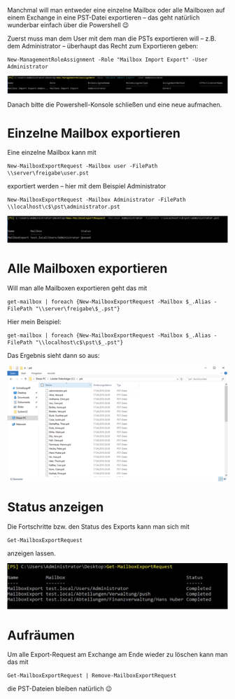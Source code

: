 Manchmal will man entweder eine einzelne Mailbox oder alle Mailboxen auf einem Exchange in eine PST-Datei exportieren – das geht natürlich wunderbar einfach über die Powershell 😉

Zuerst muss man dem User mit dem man die PSTs exportieren will – z.B. dem Administrator – überhaupt das Recht zum Exportieren geben:

```console
New-ManagementRoleAssignment -Role "Mailbox Import Export" -User Administrator
```

![](https://github.com/friedlandreas/Guides/blob/4486d16d16fcbb834b798409451527f82200847c/images/export-mailbox-1.png)

Danach bitte die Powershell-Konsole schließen und eine neue aufmachen.

# Einzelne Mailbox exportieren

Eine einzelne Mailbox kann mit

```console
New-MailboxExportRequest -Mailbox user -FilePath \\server\freigabe\user.pst
```

exportiert werden – hier mit dem Beispiel Administrator

```console
New-MailboxExportRequest -Mailbox Administrator -FilePath \\localhost\c$\pst\administrator.pst
```
![](https://github.com/friedlandreas/Guides/blob/4486d16d16fcbb834b798409451527f82200847c/images/export-mailbox-2.png)

# Alle Mailboxen exportieren

Will man alle Mailboxen exportieren geht das mit

```console
get-mailbox | foreach {New-MailboxExportRequest -Mailbox $_.Alias -FilePath "\\server\freigabe\$_.pst"}
```

Hier mein Beispiel:

```console
get-mailbox | foreach {New-MailboxExportRequest -Mailbox $_.Alias -FilePath "\\localhost\c$\pst\$_.pst"}
```

Das Ergebnis sieht dann so aus:

![](https://github.com/friedlandreas/Guides/blob/4486d16d16fcbb834b798409451527f82200847c/images/export-mailbox-3.png)

# Status anzeigen

Die Fortschritte bzw. den Status des Exports kann man sich mit

```console
Get-MailboxExportRequest
```

anzeigen lassen.

![](https://github.com/friedlandreas/Guides/blob/4486d16d16fcbb834b798409451527f82200847c/images/export-mailbox-4.png)

# Aufräumen

Um alle Export-Request am Exchange am Ende wieder zu löschen kann man das mit

```console
Get-MailboxExportRequest | Remove-MailboxExportRequest
```

die PST-Dateien bleiben natürlich 😉
